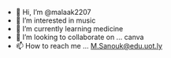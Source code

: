 - 👋 Hi, I’m @malaak2207
- 👀 I’m interested in music
- 🌱 I’m currently learning medicine
- 💞️ I’m looking to collaborate on ... canva
- 📫 How to reach me ... M.Sanouk@edu.uot.ly

<!---
malaak2207/malaak2207 is a ✨ special ✨ repository because its `README.md` (this file) appears on your GitHub profile.
You can click the Preview link to take a look at your changes.
--->
